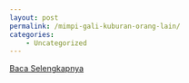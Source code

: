 ```yaml
---
layout: post
permalink: /mimpi-gali-kuburan-orang-lain/
categories:
    - Uncategorized
---
```


[Baca Selengkapnya](/09)
